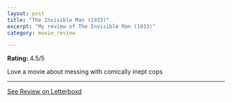 ```yaml
---
layout: post
title: "The Invisible Man (1933)"
excerpt: "My review of The Invisible Man (1933)"
category: movie_review

---
```


**Rating:** 4.5/5

Love a movie about messing with comically inept cops

<hr>

[See Review on Letterboxd](https://boxd.it/3p4Opx)
